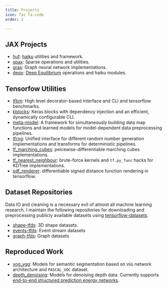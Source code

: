 ```yaml
---
title: Projects
icon: fas fa-code
order: 2

---
```


## JAX Projects

- [huf](https://github.com/jackd/huf): [haiku](https://github.com/deepmind/dm-haiku) utilities and framework.
- [spax](https://github.com/jackd/spax): Sparse operations and utilities.
- [grax](https://github.com/jackd/grax): Graph neural network implementations.
- [deqx](https://github.com/jackd/deqx): [Deep Equilibrium](https://arxiv.org/abs/1909.01377) operations and haiku modules.

## Tensorfow Utilities

- [tfbm](https://github.com/jackd/tfbm): High level decorator-based interface and CLI and tensorflow benchmarks.
- [kblocks](https://github.com/jackd/kblocks): Keras blocks with dependency injection and an efficient, dynamically configurable CLI.
- [meta-model](https://github.com/jackd/meta-model): A framework for simultaneously building data map functions and learned models for model-dependent data preprocessing pipelines.
- [tfrng](https://github.com/jackd/tfrng): Unified interface for different random number generation implementations and transforms for deterministic pipelines.
- [tf_marching_cubes](https://github.com/jackd/tf_marching_cubes): peicewise-differentiable marching cubes implementations.
- [tf_nearest_neighbour](https://github.com/jackd/tf_nearest_neighbour): brute-force kernels and `tf.py_func` hacks for KDTree implementations.
- [sdf_renderer](https://github.com/jackd/sdf_renderer): differentiable signed distance function rendering  in tensorflow.

## Dataset Repositories

Data IO and cleaning is a necessary evil of almost all machine learning research. I maintain the following repositories for downloading and preprocessing publicly available datasets using [tensorflow-datasets](https://github.com/tensorflow/datasets).

- [shape-tfds](https://github.com/jackd/shape-tfds): 3D shape datasets.
- [events-tfds](https://github.com/jackd/events-tfds): Event stream datasets
- [graph-tfds](https://github.com/jackd/graph-tfds): Graph datasets

## Reproduced Work

- [vog_vgg](https://github.com/jackd/voc_vgg): Models for semantic segmentation based on `VGG` network architecture and `PASCAL_VOC` dataset.
- [depth_denoising](https://github.com/jackd/depth_denoising): Models for denoising depth data. Currently supports [end-to-end structured prediction energy networks](https://arxiv.org/abs/1703.05667).

<!-- * [dids](https://github.com/jackd/dids): general interfacing library for saving, loading and lazy manipulation of large datasets
* [util3d](https://github.com/jackd/util3d): common utility functions for manipulating 3D data.
* [shapenet](https://github.com/jackd/shapenet): ([dataset home page](https://www.shapenet.org/)) 3D textured models.
* [modelnet](https://github.com/jackd/modelnet): ([dataset home page](http://modelnet.cs.princeton.edu/)) 3D untextured models.
* [seven_scenes](https://github.com/jackd/seven_scenes): ([dataset home page](https://www.microsoft.com/en-us/research/project/rgb-d-dataset-7-scenes/)) RGBD / reconstructed TSDF scene dataset.
* [nyu](https://github.com/jackd/nyu): ([dataset home page](https://cs.nyu.edu/~silberman/datasets/)) RGBD semantically segmented scene dataset.
* [PASCAL VOC](https://github.com/jackd/pascal_voc): ([dataset home page](http://host.robots.ox.ac.uk/pascal/VOC/index.html)) RGB semantically segmented scene dataset.
* [scannet](https://github.com/jackd/scannet): ([dataset home page](http://www.scan-net.org/)) 3D reconstructions of indoor scenes.
* [crohme](https://github.com/jackd/crohme): ([dataset home page](https://www.isical.ac.in/~crohme/CROHME_data.html)) Hand written maths expressions.
* [human_pose_util](https://github.com/jackd/human_pose_util): Utility functions for human pose estimation, along with data loading funcitons for [Human 3.6m](http://vision.imar.ro/human3.6m/description.php), [Human EVA](http://humaneva.is.tue.mpg.de/) and [MPI inf](http://gvv.mpi-inf.mpg.de/3dhp-dataset/). -->
